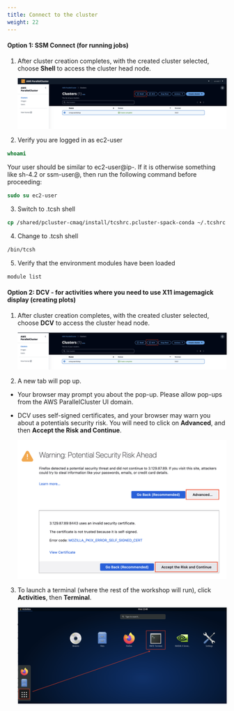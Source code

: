 ```yaml
---
title: Connect to the cluster
weight: 22
--- 
```


#### Option 1: SSM Connect (for running jobs)

1. After cluster creation completes, with the created cluster selected, choose **Shell** to access the cluster head node.

    ![Connect cluster - shell](/static/images/1-connectcluster-shell.png)

2. Verify you are logged in as ec2-user

```csh
whoami
```

Your user should be similar to ec2-user@ip-<IP-address>. If it is otherwise something like sh-4.2 or ssm-user@<IP-address>, then run the following command before proceeding:

```csh
sudo su ec2-user
```

3. Switch to .tcsh shell 

```csh
cp /shared/pcluster-cmaq/install/tcshrc.pcluster-spack-conda ~/.tcshrc 
```

4. Change to .tcsh shell

```csh
/bin/tcsh
``` 

5. Verify that the environment modules have  been loaded

```csh
module list
```



#### Option 2: DCV - for activities where you need to use X11 imagemagick display (creating plots)

1. After cluster creation completes, with the created cluster selected, choose **DCV** to access the cluster head node.

    ![Connect cluster - DCV](/static/images/1-connectcluster-dcv.png)

2. A new tab will pop up.

* Your browser may prompt you about the pop-up. Please allow pop-ups from the AWS ParallelCluster UI domain. 

* DCV uses self-signed certificates, and your browser may warn you about a potentials security risk. You will need to click on **Advanced**, and then **Accept the Risk and Continue**. 

    ![Connect cluster - DCV pop-up](/static/images/1-connectcluster-dcvpopup.png)

3. To launch a terminal (where the rest of the workshop will run), click **Activities**, then **Terminal**. 

    ![Connect cluster - DCV terminal](/static/images/6-verdi-dcv-select-terminal.png)
